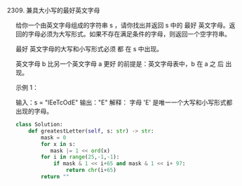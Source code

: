2309. 兼具大小写的最好英文字母

给你一个由英文字母组成的字符串 s ，请你找出并返回 s 中的 最好 英文字母。返回的字母必须为大写形式。如果不存在满足条件的字母，则返回一个空字符串。

最好 英文字母的大写和小写形式必须 都 在 s 中出现。

英文字母 b 比另一个英文字母 a 更好 的前提是：英文字母表中，b 在 a 之 后 出现。

 

示例 1：

输入：s = "lEeTcOdE"
输出："E"
解释：
字母 'E' 是唯一一个大写和小写形式都出现的字母。



















```py
class Solution:
    def greatestLetter(self, s: str) -> str:
        mask = 0
        for x in s:
           mask |= 1 << ord(x)
        for i in range(25,-1,-1):
            if mask & 1 << i+65 and mask & 1 << i+ 97:
                return chr(i+65)
        return ""